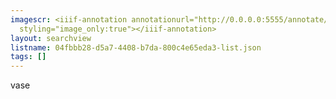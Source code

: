 ```yaml
---
imagescr: <iiif-annotation annotationurl="http://0.0.0.0:5555/annotate/annotations/04fbbb28-d5a7-4408-b7da-800c4e65eda3-1.json"
  styling="image_only:true"></iiif-annotation>
layout: searchview
listname: 04fbbb28-d5a7-4408-b7da-800c4e65eda3-list.json
tags: []
---
```

vase